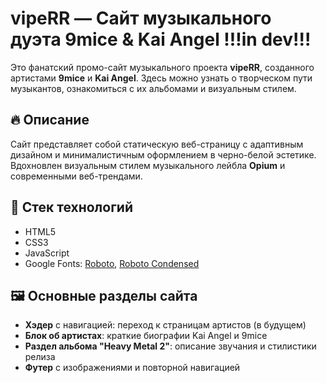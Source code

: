# vipeRR — Сайт музыкального дуэта 9mice & Kai Angel !!!in dev!!!

Это фанатский промо-сайт музыкального проекта **vipeRR**, созданного артистами **9mice** и **Kai Angel**. Здесь можно узнать о творческом пути музыкантов, ознакомиться с их альбомами и визуальным стилем.

## 🔥 Описание

Сайт представляет собой статическую веб-страницу с адаптивным дизайном и минималистичным оформлением в черно-белой эстетике. Вдохновлен визуальным стилем музыкального лейбла **Opium** и современными веб-трендами.

## 🧱 Стек технологий

- HTML5
- CSS3
- JavaScript
- Google Fonts: [Roboto](https://fonts.google.com/specimen/Roboto), [Roboto Condensed](https://fonts.google.com/specimen/Roboto+Condensed)

## 🖼️ Основные разделы сайта

- **Хэдер** с навигацией: переход к страницам артистов (в будущем)
- **Блок об артистах**: краткие биографии Kai Angel и 9mice
- **Раздел альбома "Heavy Metal 2"**: описание звучания и стилистики релиза
- **Футер** с изображениями и повторной навигацией
